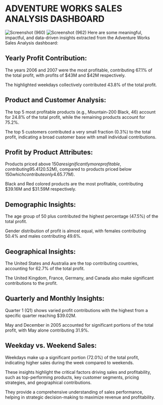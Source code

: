 # ADVENTURE WORKS SALES ANALYSIS DASHBOARD
![Screenshot (960)](https://github.com/user-attachments/assets/5a179405-c136-4b73-a2d6-18905c784f4d)
![Screenshot (962)](https://github.com/user-attachments/assets/2aeed442-d557-4f84-869e-b3e65e74698d)
Here are some meaningful, impactful, and data-driven insights extracted from the Adventure Works Sales Analysis dashboard:

## Yearly Profit Contribution:

The years 2006 and 2007 were the most profitable, contributing 67.1% of the total profit, with profits of $43M and $42M respectively.

The highlighted weekdays collectively contributed 43.8% of the total profit.

## Product and Customer Analysis:

The top 5 most profitable products (e.g., Mountain-200 Black, 46) account for 24.8% of the total profit, while the remaining products account for 75.2%.

The top 5 customers contributed a very small fraction (0.3%) to the total profit, indicating a broad customer base with small individual contributions.

## Profit by Product Attributes:

Products priced above $150 are significantly more profitable, contributing 95.4% of the total profit ($120.52M), compared to products priced below $150 which contribute only 4.6% ($5.77M).

Black and Red colored products are the most profitable, contributing $39.16M and $31.59M respectively.

## Demographic Insights:

The age group of 50 plus contributed the highest percentage (47.5%) of the total profit.

Gender distribution of profit is almost equal, with females contributing 50.4% and males contributing 49.6%.

## Geographical Insights:

The United States and Australia are the top contributing countries, accounting for 62.7% of the total profit.

The United Kingdom, France, Germany, and Canada also make significant contributions to the profit.

## Quarterly and Monthly Insights:

Quarter 1 (Q1) shows varied profit contributions with the highest from a specific quarter reaching $39.02M.

May and December in 2005 accounted for significant portions of the total profit, with May alone contributing 31.9%.

## Weekday vs. Weekend Sales:

Weekdays make up a significant portion (72.0%) of the total profit, indicating higher sales during the week compared to weekends.

These insights highlight the critical factors driving sales and profitability, such as top-performing products, key customer segments, pricing strategies, and geographical contributions. 

They provide a comprehensive understanding of sales performance, helping in strategic decision-making to maximize revenue and profitability.
